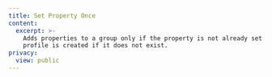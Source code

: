 ```yaml
---
title: Set Property Once
content:
  excerpt: >-
    Adds properties to a group only if the property is not already set. The
    profile is created if it does not exist.
privacy:
  view: public
---
```


